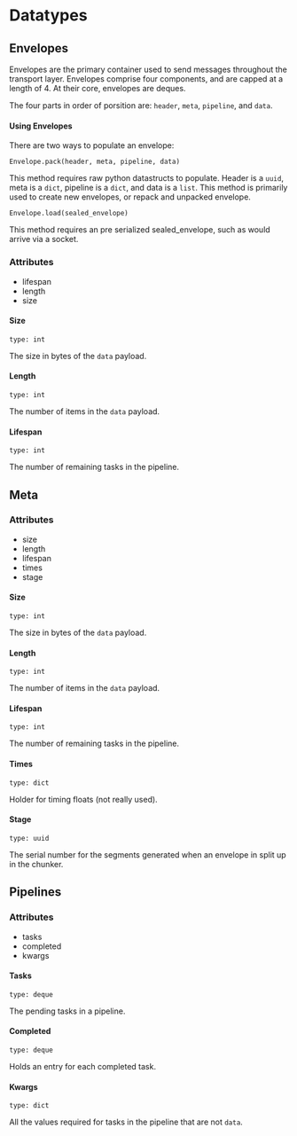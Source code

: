 # Datatypes

## Envelopes

Envelopes are the primary container used to send messages throughout the transport layer. Envelopes comprise four components, and are capped at a length of 4. At their core, envelopes are deques.

The four parts in order of porsition are: `header`, `meta`, `pipeline`, and `data`.

#### Using Envelopes
There are two ways to populate an envelope:
```
Envelope.pack(header, meta, pipeline, data)
```
This method requires raw python datastructs to populate. Header is a `uuid`, meta is a `dict`, pipeline is a `dict`, and data is a `list`. This method is primarily used to create new envelopes, or repack and unpacked envelope.

```
Envelope.load(sealed_envelope)
```
This method requires an pre serialized sealed_envelope, such as would arrive via a socket.

### Attributes

* lifespan
* length
* size

#### Size
```
type: int
```
The size in bytes of the `data` payload.

#### Length
```
type: int
```
The number of items in the `data` payload.

#### Lifespan
```
type: int
```
The number of remaining tasks in the pipeline.

## Meta

### Attributes

* size
* length
* lifespan
* times
* stage

#### Size
```
type: int
```
The size in bytes of the `data` payload.

#### Length
```
type: int
```
The number of items in the `data` payload.

#### Lifespan
```
type: int
```
The number of remaining tasks in the pipeline.

#### Times
```
type: dict
```
Holder for timing floats (not really used).

#### Stage
```
type: uuid
```
The serial number for the segments generated when an envelope in split up in the chunker.

## Pipelines

### Attributes

* tasks
* completed
* kwargs

#### Tasks
```
type: deque
```
The pending tasks in a pipeline.

#### Completed
```
type: deque
```
Holds an entry for each completed task.

#### Kwargs
```
type: dict
```
All the values required for tasks in the pipeline that are not `data`.
